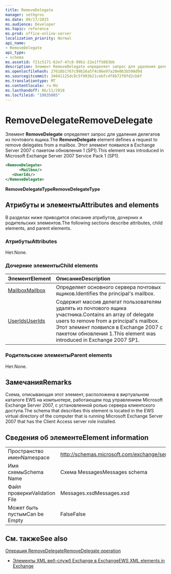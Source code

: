 ```yaml
---
title: RemoveDelegate
manager: sethgros
ms.date: 09/17/2015
ms.audience: Developer
ms.topic: reference
ms.prod: office-online-server
localization_priority: Normal
api_name:
- RemoveDelegate
api_type:
- schema
ms.assetid: f21c5171-62e7-47c8-99b1-22e1ff5883bb
description: Элемент RemoveDelegate определяет запрос для удаления делегатов из почтового ящика. Этот элемент появился в Exchange Server 2007 с пакетом обновления 1 (SP1).
ms.openlocfilehash: 27618b1767c99b26a5f4c06e97a20e063b598d9d
ms.sourcegitcommit: 34041125dc8c5f993b21cebfc4f8b72f0fd2cb6f
ms.translationtype: MT
ms.contentlocale: ru-RU
ms.lasthandoff: 06/11/2018
ms.locfileid: "19835085"
---
```

# <a name="removedelegate"></a><span data-ttu-id="b2144-104">RemoveDelegate</span><span class="sxs-lookup"><span data-stu-id="b2144-104">RemoveDelegate</span></span>

<span data-ttu-id="b2144-105">Элемент **RemoveDelegate** определяет запрос для удаления делегатов из почтового ящика.</span><span class="sxs-lookup"><span data-stu-id="b2144-105">The **RemoveDelegate** element defines a request to remove delegates from a mailbox.</span></span> <span data-ttu-id="b2144-106">Этот элемент появился в Exchange Server 2007 с пакетом обновления 1 (SP1).</span><span class="sxs-lookup"><span data-stu-id="b2144-106">This element was introduced in Microsoft Exchange Server 2007 Service Pack 1 (SP1).</span></span> 
  
```xml
<RemoveDelegate>
      <Mailbox/>
   <UserIds/>
</RemoveDelegate>
```

 <span data-ttu-id="b2144-107">**RemoveDelegateType**</span><span class="sxs-lookup"><span data-stu-id="b2144-107">**RemoveDelegateType**</span></span>
## <a name="attributes-and-elements"></a><span data-ttu-id="b2144-108">Атрибуты и элементы</span><span class="sxs-lookup"><span data-stu-id="b2144-108">Attributes and elements</span></span>

<span data-ttu-id="b2144-109">В разделах ниже приводится описание атрибутов, дочерних и родительских элементов.</span><span class="sxs-lookup"><span data-stu-id="b2144-109">The following sections describe attributes, child elements, and parent elements.</span></span>
  
### <a name="attributes"></a><span data-ttu-id="b2144-110">Атрибуты</span><span class="sxs-lookup"><span data-stu-id="b2144-110">Attributes</span></span>

<span data-ttu-id="b2144-111">Нет.</span><span class="sxs-lookup"><span data-stu-id="b2144-111">None.</span></span>
  
### <a name="child-elements"></a><span data-ttu-id="b2144-112">Дочерние элементы</span><span class="sxs-lookup"><span data-stu-id="b2144-112">Child elements</span></span>

|<span data-ttu-id="b2144-113">**Элемент**</span><span class="sxs-lookup"><span data-stu-id="b2144-113">**Element**</span></span>|<span data-ttu-id="b2144-114">**Описание**</span><span class="sxs-lookup"><span data-stu-id="b2144-114">**Description**</span></span>|
|:-----|:-----|
|[<span data-ttu-id="b2144-115">Mailbox</span><span class="sxs-lookup"><span data-stu-id="b2144-115">Mailbox</span></span>](mailbox.md) <br/> |<span data-ttu-id="b2144-116">Определяет основного сервера почтовых ящиков.</span><span class="sxs-lookup"><span data-stu-id="b2144-116">Identifies the principal's mailbox.</span></span>  <br/> |
|[<span data-ttu-id="b2144-117">UserIds</span><span class="sxs-lookup"><span data-stu-id="b2144-117">UserIds</span></span>](userids.md) <br/> |<span data-ttu-id="b2144-118">Содержит массив делегат пользователям удалять из почтового ящика участника.</span><span class="sxs-lookup"><span data-stu-id="b2144-118">Contains an array of delegate users to remove from a principal's mailbox.</span></span> <span data-ttu-id="b2144-119">Этот элемент появился в Exchange 2007 с пакетом обновления 1.</span><span class="sxs-lookup"><span data-stu-id="b2144-119">This element was introduced in Exchange 2007 SP1.</span></span>  <br/> |
   
### <a name="parent-elements"></a><span data-ttu-id="b2144-120">Родительские элементы</span><span class="sxs-lookup"><span data-stu-id="b2144-120">Parent elements</span></span>

<span data-ttu-id="b2144-121">Нет.</span><span class="sxs-lookup"><span data-stu-id="b2144-121">None.</span></span>
  
## <a name="remarks"></a><span data-ttu-id="b2144-122">Замечания</span><span class="sxs-lookup"><span data-stu-id="b2144-122">Remarks</span></span>

<span data-ttu-id="b2144-123">Схема, описывающая этот элемент, расположена в виртуальном каталоге EWS на компьютере, работающем под управлением Microsoft Exchange Server 2007, с установленной ролью сервера клиентского доступа.</span><span class="sxs-lookup"><span data-stu-id="b2144-123">The schema that describes this element is located in the EWS virtual directory of the computer that is running Microsoft Exchange Server 2007 that has the Client Access server role installed.</span></span>
  
## <a name="element-information"></a><span data-ttu-id="b2144-124">Сведения об элементе</span><span class="sxs-lookup"><span data-stu-id="b2144-124">Element information</span></span>

|||
|:-----|:-----|
|<span data-ttu-id="b2144-125">Пространство имен</span><span class="sxs-lookup"><span data-stu-id="b2144-125">Namespace</span></span>  <br/> |http://schemas.microsoft.com/exchange/services/2006/messages  <br/> |
|<span data-ttu-id="b2144-126">Имя схемы</span><span class="sxs-lookup"><span data-stu-id="b2144-126">Schema Name</span></span>  <br/> |<span data-ttu-id="b2144-127">Схема Messages</span><span class="sxs-lookup"><span data-stu-id="b2144-127">Messages schema</span></span>  <br/> |
|<span data-ttu-id="b2144-128">Файл проверки</span><span class="sxs-lookup"><span data-stu-id="b2144-128">Validation File</span></span>  <br/> |<span data-ttu-id="b2144-129">Messages.xsd</span><span class="sxs-lookup"><span data-stu-id="b2144-129">Messages.xsd</span></span>  <br/> |
|<span data-ttu-id="b2144-130">Может быть пустым</span><span class="sxs-lookup"><span data-stu-id="b2144-130">Can be Empty</span></span>  <br/> |<span data-ttu-id="b2144-131">False</span><span class="sxs-lookup"><span data-stu-id="b2144-131">False</span></span>  <br/> |
   
## <a name="see-also"></a><span data-ttu-id="b2144-132">См. также</span><span class="sxs-lookup"><span data-stu-id="b2144-132">See also</span></span>



[<span data-ttu-id="b2144-133">Операция RemoveDelegate</span><span class="sxs-lookup"><span data-stu-id="b2144-133">RemoveDelegate operation</span></span>](removedelegate-operation.md)


- [<span data-ttu-id="b2144-134">Элементы XML веб-служб Exchange в Exchange</span><span class="sxs-lookup"><span data-stu-id="b2144-134">EWS XML elements in Exchange</span></span>](ews-xml-elements-in-exchange.md)


